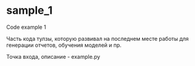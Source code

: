 # sample_1
Code example 1


Часть кода тулзы, которую развивал на последнем месте работы для генерации отчетов, обучения моделей и пр.

Точка входа, описание - example.py
